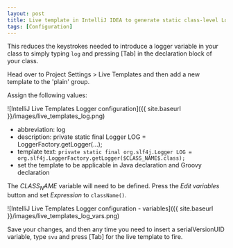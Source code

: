 ```yaml
---
layout: post
title: Live template in IntelliJ IDEA to generate static class-level Logger variable
tags: [Configuration]
---
```


This reduces the keystrokes needed to introduce a logger variable in your class to simply typing `log` and pressing [Tab] in the declaration block of your class.

Head over to Project Settings > Live Templates and then add a new template to the 'plain' group.

Assign the following values:

![IntelliJ Live Templates Logger configuration]({{ site.baseurl }}/images/live_templates_log.png)

* abbreviation: log
* description: private static final Logger LOG = LoggerFactory.getLogger(…);
* template text: `private static final org.slf4j.Logger LOG = org.slf4j.LoggerFactory.getLogger($CLASS_NAME$.class);`
* set the template to be applicable in Java declaration and Groovy declaration

The $CLASS_NAME$ variable will need to be defined. Press the _Edit variables_ button and set _Expression_ to `className()`.

![IntelliJ Live Templates Logger configuration - variables]({{ site.baseurl }}/images/live_templates_log_vars.png)

Save your changes, and then any time you need to insert a serialVersionUID variable, type `svu` and press [Tab] for the live template to fire.

